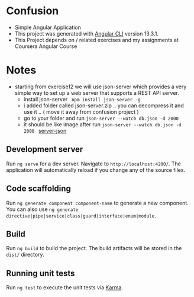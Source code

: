 # Confusion

- Simple Angular Application  
- This project was generated with [Angular CLI](https://github.com/angular/angular-cli) version 13.3.1.
- This Project depends on / related exercises and my assignments at Coursera Angular Course 


# Notes
 - starting from exercise12 we will use json-server which provides a very simple way to set up a web server that supports a REST API server.
   - install json-server ```  npm install json-server -g ``` 
   -  i added folder called json-server.zip .. you can decompress it and use it .. ( move it away from confusion project )
   - go to your folder and run  ``` json-server --watch db.json -d 2000 ``` 
   - it should be like image after run ```json-server --watch db.json -d 2000 ```   [server-json](/server-json-img.png)
   

## Development server

Run `ng serve` for a dev server. Navigate to `http://localhost:4200/`. The application will automatically reload if you change any of the source files.

## Code scaffolding

Run `ng generate component component-name` to generate a new component. You can also use `ng generate directive|pipe|service|class|guard|interface|enum|module`.

## Build

Run `ng build` to build the project. The build artifacts will be stored in the `dist/` directory.

## Running unit tests

Run `ng test` to execute the unit tests via [Karma](https://karma-runner.github.io).

